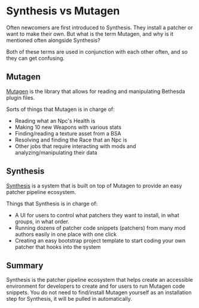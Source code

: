 # Synthesis vs Mutagen

Often newcomers are first introduced to Synthesis.  They install a patcher or want to make their own.
But what is the term Mutagen, and why is it mentioned often alongside Synthesis?

Both of these terms are used in conjunction with each other often, and so they can get confusing.

## Mutagen
[Mutagen](https://github.com/Mutagen-Modding/Mutagen) is the library that allows for reading and manipulating Bethesda plugin files.  

Sorts of things that Mutagen is in charge of:

- Reading what an Npc's Health is
- Making 10 new Weapons with various stats
- Finding/reading a texture asset from a BSA
- Resolving and finding the Race that an Npc is
- Other jobs that require interacting with mods and analyzing/manipulating their data

## Synthesis
[Synthesis](https://github.com/Mutagen-Modding/Synthesis) is a system that is built on top of Mutagen to provide an easy patcher pipeline ecosystem.  

Things that Synthesis is in charge of:

- A UI for users to control what patchers they want to install, in what groups, in what order.
- Running dozens of patcher code snippets (patchers) from many mod authors easily in one place with one click
- Creating an easy bootstrap project template to start coding your own patcher that hooks into the system

## Summary
Synthesis is the patcher pipeline ecosystem that helps create an accessible environment for developers to create and for users to run Mutagen code snippets.   You do not need to find/install Mutagen yourself as an installation step for Synthesis, it will be pulled in automatically.
